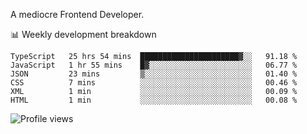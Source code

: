 A mediocre Frontend Developer.

📊 Weekly development breakdown
<!--START_SECTION:waka-->

```text
TypeScript   25 hrs 54 mins  ██████████████████████▓░░   91.18 %
JavaScript   1 hr 55 mins    █▓░░░░░░░░░░░░░░░░░░░░░░░   06.77 %
JSON         23 mins         ▒░░░░░░░░░░░░░░░░░░░░░░░░   01.40 %
CSS          7 mins          ░░░░░░░░░░░░░░░░░░░░░░░░░   00.46 %
XML          1 min           ░░░░░░░░░░░░░░░░░░░░░░░░░   00.09 %
HTML         1 min           ░░░░░░░░░░░░░░░░░░░░░░░░░   00.08 %
```

<!--END_SECTION:waka-->

<img src="https://gpvc.arturio.dev/iqbalfasri" alt="Profile views"/>
